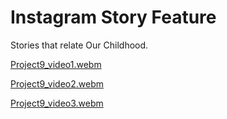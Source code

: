 # Instagram Story Feature

Stories that relate Our Childhood.

[Project9_video1.webm](https://github.com/user-attachments/assets/0b4c18a7-be55-4861-88c2-3c6fddf6bdfa)

[Project9_video2.webm](https://github.com/user-attachments/assets/82a3334c-ecd6-4c3b-8a7f-f4201347d9cc)

[Project9_video3.webm](https://github.com/user-attachments/assets/cecbc5b5-33ce-4d86-9ccd-e7223fa4e44d)

